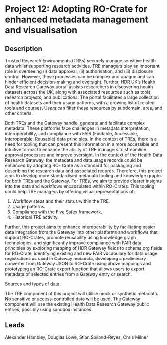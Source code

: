# Project 12: Adopting RO-Crate for enhanced metadata management and visualisation

## Description

Trusted Research Environments (TREs) securely manage sensitive health data whilst supporting research activities. TRE managers play an important role in overseeing (i) data approval, (ii) authorisation, and (iii) disclosure control. However, these processes can be complex and opaque and can hinder efficient decision-making and oversight. Further, HDR UK’s Health Data Research Gateway portal assists researchers in discovering health datasets across the UK, along with associated resources such as tools, research projects, and publications. The portal facilitates a large collection of health datasets and their usage patterns, with a growing list of related tools and courses. Users can filter these resources by subdomain, area, and other criteria.

Both TREs and the Gateway handle, generate and facilitate complex metadata. These platforms face challenges in metadata interpretation, interoperability, and compliance with FAIR (Findable, Accessible, Interoperable, Reusable) data principles. In the context of TREs, there is a need for tooling that can present this information in a more accessible and intuitive format to enhance the ability of TRE managers to streamline approval processes and improve oversight. In the context of the Health Data Research Gateway, the metadata and data usage records could be enhanced by adopting RO- Crate as a standard for packaging and describing the research data and associated records. Therefore, this project aims to develop more standardised metadata tooling and knowledge graphs for both TREs and the Gateway. For TREs, we aim to provide clearer insights into the data and workflows encapsulated within RO-Crates. This tooling could help TRE managers by offering visual representations of:
1. Workflow steps and their status within the TRE.
2. Usage patterns.
3. Compliance with the Five Safes framework.
4. Historical TRE activity.

Further, this project aims to enhance interoperability by facilitating easier data integration from the Gateway into other platforms and workflows that support RO-Crates, promote reusability using knowledge graph technologies, and significantly improve compliance with FAIR data principles by exploring mapping of HDR Gateway fields to schema.org fields for RO-Crate, identifying existing and new FAIR vocabulary for data usage registrations as used in Gateway metadata, developing a preliminary converter from Gateway JSON to RO-Crate using above mappings and prototyping an RO-Crate export function that allows users to export metadata of selected entries from a Gateway entry or search.

Sources and types of data:

The TRE component of this project will utilise mock or synthetic metadata. No sensitive or access-controlled data will be used. The Gateway component will use the existing Health Data Research Gateway public entries, possibly using sandbox instances.

## Leads

Alexander Hambley, Douglas Lowe, Stian Soiland-Reyes, Chris Milner
